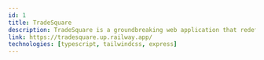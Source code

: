 ```yaml
---
id: 1
title: TradeSquare
description: TradeSquare is a groundbreaking web application that redefines the art of bartering. With its powerful trading features and innovative Squares community.
link: https://tradesquare.up.railway.app/
technologies: [typescript, tailwindcss, express]
---
```

